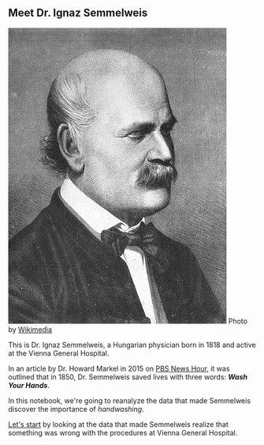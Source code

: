 ## Meet Dr. Ignaz Semmelweis
![](img/Ignaz_Semmelweis_1860.jpg)
Photo by [Wikimedia](https://commons.wikimedia.org/wiki/File:Ignaz_Semmelweis_1860.jpg)
<!--
<img style="float: left;margin:5px 20px 5px 1px" src="datasets/ignaz_semmelweis_1860.jpeg">
-->
<p>This is Dr. Ignaz Semmelweis, a Hungarian physician born in 1818 and active at the Vienna General Hospital. </p>

In an article by Dr. Howard Markel in 2015 on [PBS News Hour](https://www.pbs.org/newshour/health/ignaz-semmelweis-doctor-prescribed-hand-washing), it was outlined that in 1850, Dr. Semmelweis saved lives with three words: ***Wash Your Hands***.

<p>In this notebook, we're going to reanalyze the data that made Semmelweis discover the importance of <em>handwashing</em>. 


[Let's start](https://github.com/anunda-nyagami/hand-washing/blob/main/notebook.ipynb) by looking at the data that made Semmelweis realize that something was wrong with the procedures at Vienna General Hospital.</p>
